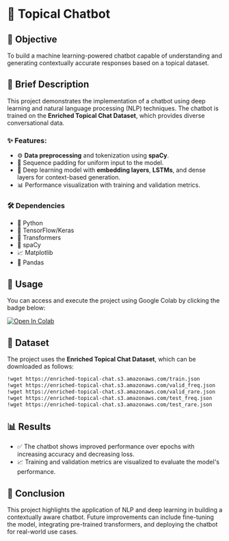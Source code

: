 # 🤖 Topical Chatbot  

## 🎯 Objective  
To build a machine learning-powered chatbot capable of understanding and generating contextually accurate responses based on a topical dataset.  

## 📝 Brief Description  
This project demonstrates the implementation of a chatbot using deep learning and natural language processing (NLP) techniques. The chatbot is trained on the **Enriched Topical Chat Dataset**, which provides diverse conversational data.  

### ✨ Features:  
- ⚙️ **Data preprocessing** and tokenization using **spaCy**.  
- 📏 Sequence padding for uniform input to the model.  
- 🧠 Deep learning model with **embedding layers**, **LSTMs**, and dense layers for context-based generation.  
- 📊 Performance visualization with training and validation metrics.  

### 🛠️ Dependencies  
- 🐍 Python  
- 🧵 TensorFlow/Keras  
- 🤗 Transformers  
- 🧠 spaCy  
- 📈 Matplotlib  
- 🧮 Pandas  

## 🚀 Usage  
You can access and execute the project using Google Colab by clicking the badge below:  

[![Open In Colab](https://colab.research.google.com/assets/colab-badge.svg)](https://colab.research.google.com/github/asadnazir14/Topical-_Chatbot/blob/main/Topical_Chatbot.ipynb)  

## 📂 Dataset  
The project uses the **Enriched Topical Chat Dataset**, which can be downloaded as follows:  
```bash  
!wget https://enriched-topical-chat.s3.amazonaws.com/train.json  
!wget https://enriched-topical-chat.s3.amazonaws.com/valid_freq.json  
!wget https://enriched-topical-chat.s3.amazonaws.com/valid_rare.json  
!wget https://enriched-topical-chat.s3.amazonaws.com/test_freq.json  
!wget https://enriched-topical-chat.s3.amazonaws.com/test_rare.json  
```  

## 📊 Results  
- ✅ The chatbot shows improved performance over epochs with increasing accuracy and decreasing loss.  
- 📈 Training and validation metrics are visualized to evaluate the model's performance.  

## 🏁 Conclusion  
This project highlights the application of NLP and deep learning in building a contextually aware chatbot. Future improvements can include fine-tuning the model, integrating pre-trained transformers, and deploying the chatbot for real-world use cases.  
